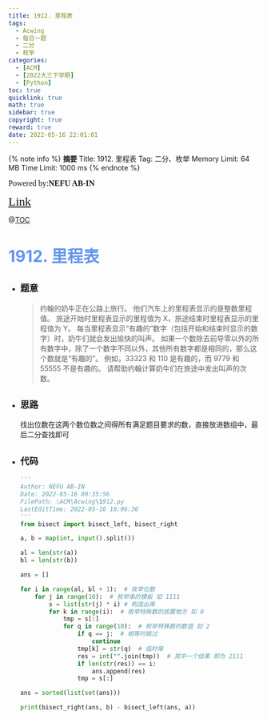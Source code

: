 ```yaml
---
title: 1912. 里程表
tags:
  - Acwing
  - 每日一题
  - 二分
  - 枚举
categories:
  - [ACM]
  - [2022大三下学期]
  - [Python]
toc: true
quicklink: true
math: true
sidebar: true
copyright: true
reward: true
date: 2022-05-16 22:01:01
---
```



{% note info %}
**摘要**
Title: 1912. 里程表
Tag: 二分、枚举
Memory Limit: 64 MB
Time Limit: 1000 ms
{% endnote %}
<!-- more -->

<font size=3 face=楷体>Powered by:**NEFU AB-IN**</font>

<font color=#FFA500 size=5 face=楷体>[Link](https://www.acwing.com/problem/content/1914/)</font>

@[TOC](文章目录)

# <font color=#6495ED size=6>1912. 里程表</font>

* ## <font size=4 face=粗体>题意</font>

  >约翰的奶牛正在公路上旅行。
  >他们汽车上的里程表显示的是整数里程值。
  >旅途开始时里程表显示的里程值为 X，旅途结束时里程表显示的里程值为 Y。
  >每当里程表显示“有趣的”数字（包括开始和结束时显示的数字）时，奶牛们就会发出愉快的叫声。
  >如果一个数除去前导零以外的所有数字中，除了一个数字不同以外，其他所有数字都是相同的，那么这个数就是“有趣的”。
  >例如，33323 和 110 是有趣的，而 9779 和 55555 不是有趣的。
  >请帮助约翰计算奶牛们在旅途中发出叫声的次数。

* ## <font size=4 face=粗体>思路</font>

  找出位数在这两个数位数之间得所有满足题目要求的数，直接放进数组中，最后二分查找即可

* ## <font size=4 face=粗体>代码</font>

  ```python
  '''
  Author: NEFU AB-IN
  Date: 2022-05-16 09:35:56
  FilePath: \ACM\Acwing\1912.py
  LastEditTime: 2022-05-16 10:06:36
  '''
  from bisect import bisect_left, bisect_right

  a, b = map(int, input().split())

  al = len(str(a))
  bl = len(str(b))

  ans = []

  for i in range(al, bl + 1):  # 枚举位数
      for j in range(10):  # 枚举串的模板 如 1111
          s = list(str(j) * i) # 构造出串
          for k in range(i):  # 枚举特殊数的放置地方 如 0
              tmp = s[:]
              for q in range(10):  # 枚举特殊数的数值 如 2
                  if q == j:  # 相等时跳过
                      continue
                  tmp[k] = str(q)  # 临时串
                  res = int("".join(tmp))  # 其中一个结果 即为 2111
                  if len(str(res)) == i:
                      ans.append(res)
                  tmp = s[:]

  ans = sorted(list(set(ans)))

  print(bisect_right(ans, b) - bisect_left(ans, a))
  ```